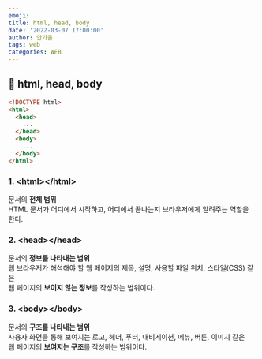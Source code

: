 ```yaml
---
emoji:
title: html, head, body
date: '2022-03-07 17:00:00'
author: 안가을
tags: web
categories: WEB
---
```


## 💙 html, head, body

```html
<!DOCTYPE html>
<html>
  <head>
    ...
  </head>
  <body>
    ...
  </body>
</html>
```

### 1. \<html>\</html>

문서의 **전체 범위**<br />
HTML 문서가 어디에서 시작하고, 어디에서 끝나는지 브라우저에게 알려주는 역할을 한다.

### 2. \<head>\</head>

문서의 **정보를 나타내는 범위**<br />
웹 브라우저가 해석해야 할 웹 페이지의 제목, 설명, 사용할 파일 위치, 스타일(CSS) 같은<br />
웹 페이지의 **보이지 않는 정보**를 작성하는 범위이다.

### 3. \<body>\</body>

문서의 **구조를 나타내는 범위**<br />
사용자 화면을 통해 보여지는 로고, 헤더, 푸터, 내비게이션, 메뉴, 버튼, 이미지 같은<br />
웹 페이지의 **보여지는 구조**를 작성하는 범위이다.

```toc

```
